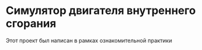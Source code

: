 # Симулятор двигателя внутреннего сгорания #
Этот проект был написан в рамках ознакомительной практики